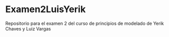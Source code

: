 # Examen2LuisYerik
Repositorio para el examen 2 del curso de principios de modelado de Yerik Chaves y Luiz Vargas
